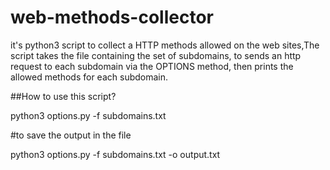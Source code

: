 # web-methods-collector
it's python3 script  to collect a HTTP methods allowed on the web sites,The script takes the file containing the set of subdomains, to sends an http request to each subdomain via the OPTIONS method, then prints the allowed methods for each subdomain.

##How to use this script?

python3 options.py -f subdomains.txt

#to save the output in the file

python3 options.py -f subdomains.txt -o output.txt
